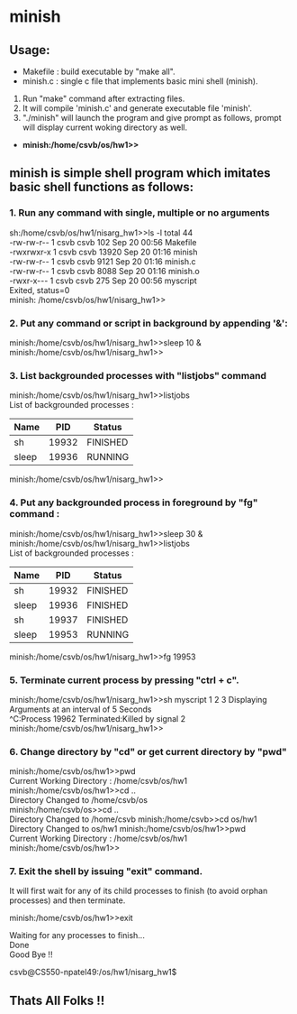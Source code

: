 # minish
## Usage:

- Makefile : build executable by "make all".  
- minish.c : single c file that implements basic mini shell (minish). 


1) Run "make" command after extracting files.  
2) It will compile 'minish.c' and generate executable file 'minish'.  
3) "./minish"  will launch the program and give prompt as follows, prompt will display current woking directory as well.

  - **minish:/home/csvb/os/hw1>>** 

##  minish is simple shell program which imitates basic shell functions as follows:

### 1. Run any command with single, multiple or no arguments

sh:/home/csvb/os/hw1/nisarg_hw1>>ls -l 
total 44  
-rw-rw-r-- 1 csvb csvb   102 Sep 20 00:56 Makefile  
-rwxrwxr-x 1 csvb csvb 13920 Sep 20 01:16 minish  
-rw-rw-r-- 1 csvb csvb  9121 Sep 20 01:16 minish.c  
-rw-rw-r-- 1 csvb csvb  8088 Sep 20 01:16 minish.o  
-rwxr-x--- 1 csvb csvb   275 Sep 20 00:56 myscript  
Exited, status=0  
minish: /home/csvb/os/hw1/nisarg_hw1>> 

### 2. Put any command or script in background by appending '&': 

minish:/home/csvb/os/hw1/nisarg_hw1>>sleep 10 &  
minish:/home/csvb/os/hw1/nisarg_hw1>>  

### 3. List backgrounded processes with "listjobs" command 

minish:/home/csvb/os/hw1/nisarg_hw1>>listjobs   
  List of backgrounded processes : 

| Name  |  PID | Status |
| -----| ------ |------ |
| sh | 19932  |FINISHED  |
| sleep | 19936  |RUNNING  |

minish:/home/csvb/os/hw1/nisarg_hw1>>

### 4. Put any backgrounded process in foreground by "fg" command :

minish:/home/csvb/os/hw1/nisarg_hw1>>sleep 30 & 
minish:/home/csvb/os/hw1/nisarg_hw1>>listjobs   
  List of backgrounded processes :  

| Name  |  PID | Status |
| -----| ------ |------ |
| sh | 19932  |FINISHED  |
| sleep | 19936  |FINISHED  |
| sh | 19937  |FINISHED  |
| sleep | 19953  |RUNNING  |

minish:/home/csvb/os/hw1/nisarg_hw1>>fg 19953  

### 5. Terminate current process by pressing "ctrl + c". 

minish:/home/csvb/os/hw1/nisarg_hw1>>sh myscript 1 2 3 
Displaying Arguments at an interval of 5 Seconds  
^C:Process 19962 Terminated:Killed by signal 2  
minish:/home/csvb/os/hw1/nisarg_hw1>>  

### 6. Change directory by "cd" or get current directory by "pwd"  

minish:/home/csvb/os/hw1>>pwd  
Current Working Directory : /home/csvb/os/hw1 
minish:/home/csvb/os/hw1>>cd ..  
Directory Changed to /home/csvb/os  
minish:/home/csvb/os>>cd ..  
Directory Changed to /home/csvb 
minish:/home/csvb>>cd os/hw1 
Directory Changed to os/hw1 
minish:/home/csvb/os/hw1>>pwd  
Current Working Directory : /home/csvb/os/hw1 
minish:/home/csvb/os/hw1>> 


### 7. Exit the shell by issuing "exit" command. 
It will first wait for any of its child processes to finish (to avoid orphan processes) and then terminate. 

minish:/home/csvb/os/hw1>>exit 

Waiting for any processes to finish...  
Done  
Good Bye !!   

csvb@CS550-npatel49:/os/hw1/nisarg_hw1$  



##      Thats All Folks !!    
